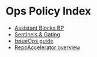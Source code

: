 <!-- status: stub; target: 150+ words -->
<!-- status: stub; target: 150+ words -->
<!-- status: stub; target: 150+ words -->
<!-- status: stub; target: 150+ words -->
# Ops Policy Index

- [Assistant Blocks BP](./BP_ASSISTANT_BLOCKS.md)
- [Sentinels & Gating](./SENTINELS.md)
- [IssueOps guide](../../ISSUEOPS.md)
- [RepoAccelerator overview](../../REPOACCELERATOR.md)





